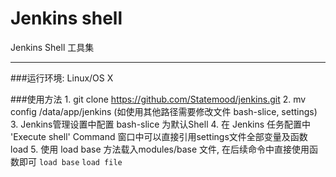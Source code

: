 # Jenkins shell

Jenkins Shell 工具集
***
###运行环境:
    Linux/OS X


###使用方法
    1. git clone https://github.com/Statemood/jenkins.git
    2. mv config /data/app/jenkins (如使用其他路径需要修改文件 bash-slice, settings)
    3. Jenkins管理设置中配置 bash-slice 为默认Shell
    4. 在 Jenkins 任务配置中 'Execute shell' Command 窗口中可以直接引用settings文件全部变量及函数 load
    5. 使用 load base 方法载入modules/base 文件, 在后续命令中直接使用函数即可
        `load base`
        `load file`
